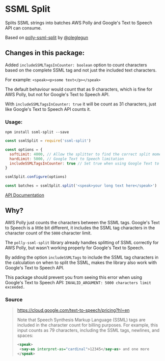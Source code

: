 # SSML Split
Splits SSML strings into batches AWS Polly ánd Google's Text to Speech API can consume.

Based on [polly-ssml-split](https://github.com/oleglegun/polly-ssml-split) by [@oleglegun](https://github.com/oleglegun)

## Changes in this package:
Added `includeSSMLTagsInCounter: boolean` option to count characters based on the complete SSML tag and not just the included text characters.

For example:
`<speak><p>some text</p></speak>`

The default behaviour would count that as 9 characters, which is fine for AWS Polly, but not for Google's Text to Speech API.

With `includeSSMLTagsInCounter: true` it will be count as 31 characters, just like Google's Text to Speech API counts it.


### Usage:
`npm install ssml-split --save`

```javascript
const ssmlSplit = require('ssml-split')

const options = {
  softLimit: 4000, // Allow the splitter to find the correct split moment between 4000-5000 characters
  hardLimit: 5000, // Google Text to Speech limitation
  includeSSMLTagsInCounter: true // Set true when using Google Text to Speech API, set to false with AWS Polly
}

ssmlSplit.configure(options)

const batches = ssmlSplit.split('<speak>your long text here</speak>')
```

[API Documentation](https://github.com/jvandenaardweg/ssml-split/blob/master/API.md)

## Why?
AWS Polly just counts the characters between the SSML tags. Google's Text to Speech is a little bit different, it includes the SSML tag characters in the character count of the `5000` character limit. 

The `polly-ssml-split` library already handles splitting of SSML correctly for AWS Polly, but wasn't working properly for Google's Text to Speech.

By adding the option `includeSSMLTags` to include the SSML tag characters in the calculation on when to split the SSML, makes the library also work with Google's Text to Speech API.

This package should prevent you from seeing this error when using Google's Text to Speech API:
`INVALID_ARGUMENT: 5000 characters limit exceeded.`

### Source

> https://cloud.google.com/text-to-speech/pricing?hl=en
>
> Note that Speech Synthesis Markup Language (SSML) tags are included in the character count for billing purposes. For example, this input counts as 79 characters, including the SSML tags, newlines, and spaces:
> ```xml
> <speak>
>  <say-as interpret-as="cardinal">12345</say-as> and one more
> </speak>
> ```
